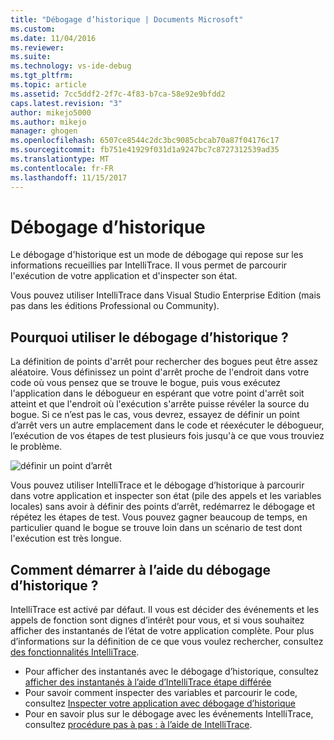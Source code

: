 ```yaml
---
title: "Débogage d’historique | Documents Microsoft"
ms.custom: 
ms.date: 11/04/2016
ms.reviewer: 
ms.suite: 
ms.technology: vs-ide-debug
ms.tgt_pltfrm: 
ms.topic: article
ms.assetid: 7cc5ddf2-2f7c-4f83-b7ca-58e92e9bfdd2
caps.latest.revision: "3"
author: mikejo5000
ms.author: mikejo
manager: ghogen
ms.openlocfilehash: 6507ce8544c2dc3bc9085cbcab70a87f04176c17
ms.sourcegitcommit: fb751e41929f031d1a9247bc7c8727312539ad35
ms.translationtype: MT
ms.contentlocale: fr-FR
ms.lasthandoff: 11/15/2017
---
```

# <a name="historical-debugging"></a>Débogage d’historique
Le débogage d'historique est un mode de débogage qui repose sur les informations recueillies par IntelliTrace. Il vous permet de parcourir l'exécution de votre application et d'inspecter son état.  
  
 Vous pouvez utiliser IntelliTrace dans Visual Studio Enterprise Edition (mais pas dans les éditions Professional ou Community).  
  
## <a name="why-use-historical-debugging"></a>Pourquoi utiliser le débogage d’historique ?  
 La définition de points d'arrêt pour rechercher des bogues peut être assez aléatoire. Vous définissez un point d'arrêt proche de l'endroit dans votre code où vous pensez que se trouve le bogue, puis vous exécutez l'application dans le débogueur en espérant que votre point d'arrêt soit atteint et que l'endroit où l'exécution s'arrête puisse révéler la source du bogue. Si ce n’est pas le cas, vous devrez, essayez de définir un point d’arrêt vers un autre emplacement dans le code et réexécuter le débogueur, l’exécution de vos étapes de test plusieurs fois jusqu'à ce que vous trouviez le problème.  
  
 ![définir un point d’arrêt](../debugger/media/breakpointprocesa.png "BreakpointProcesa")  
  
 Vous pouvez utiliser IntelliTrace et le débogage d’historique à parcourir dans votre application et inspecter son état (pile des appels et les variables locales) sans avoir à définir des points d’arrêt, redémarrez le débogage et répétez les étapes de test. Vous pouvez gagner beaucoup de temps, en particulier quand le bogue se trouve loin dans un scénario de test dont l'exécution est  très longue.  
  
## <a name="how-do-i-start-using-historical-debugging"></a>Comment démarrer à l’aide du débogage d’historique ?  
 IntelliTrace est activé par défaut. Il vous est décider des événements et les appels de fonction sont dignes d’intérêt pour vous, et si vous souhaitez afficher des instantanés de l’état de votre application complète. Pour plus d’informations sur la définition de ce que vous voulez rechercher, consultez [des fonctionnalités IntelliTrace](../debugger/intellitrace-features.md).  

 - Pour afficher des instantanés avec le débogage d’historique, consultez [afficher des instantanés à l’aide d’IntelliTrace étape différée](../debugger/how-to-use-intellitrace-step-back.md)
 - Pour savoir comment inspecter des variables et parcourir le code, consultez [Inspecter votre application avec débogage d’historique](../debugger/historical-debugging-inspect-app.md)
 - Pour en savoir plus sur le débogage avec les événements IntelliTrace, consultez [procédure pas à pas : à l’aide de IntelliTrace](../debugger/walkthrough-using-intellitrace.md).